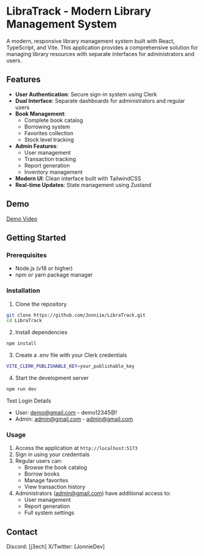 # LibraTrack - Modern Library Management System

A modern, responsive library management system built with React, TypeScript, and Vite. This application provides a comprehensive solution for managing library resources with separate interfaces for administrators and users.

## Features

- **User Authentication**: Secure sign-in system using Clerk
- **Dual Interface**: Separate dashboards for administrators and regular users
- **Book Management**:
  - Complete book catalog
  - Borrowing system
  - Favorites collection
  - Stock level tracking
- **Admin Features**:
  - User management
  - Transaction tracking
  - Report generation
  - Inventory management
- **Modern UI**: Clean interface built with TailwindCSS
- **Real-time Updates**: State management using Zustand

## Demo

[Demo Video](link-to-your-demo-video)

## Getting Started

### Prerequisites

- Node.js (v18 or higher)
- npm or yarn package manager

### Installation

1. Clone the repository

```bash
git clone https://github.com/Jonniie/LibraTrack.git
cd LibraTrack
```

2. Install dependencies

```bash
npm install
```

3. Create a .env file with your Clerk credentials

```bash
VITE_CLERK_PUBLISHABLE_KEY=your_publishable_key
```

4. Start the development server

```bash
npm run dev
```

Test Login Details

- User: demo@gmail.com - demo12345@!
- Admin: admin@gmail.com - admin@gmail.com

### Usage

1. Access the application at `http://localhost:5173`
2. Sign in using your credentials
3. Regular users can:
   - Browse the book catalog
   - Borrow books
   - Manage favorites
   - View transaction history
4. Administrators (admin@gmail.com) have additional access to:
   - User management
   - Report generation
   - Full system settings

## Contact

Discord: [j3ech]
X/Twitter: [JonnieDev]
